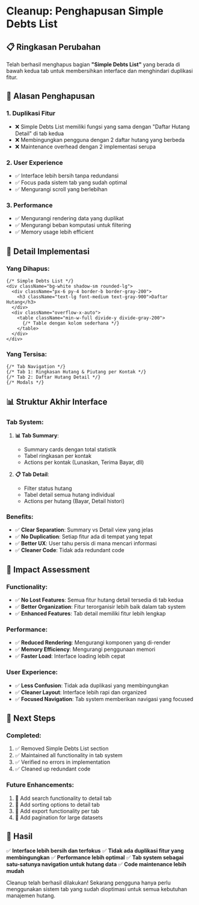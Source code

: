 # Cleanup: Penghapusan Simple Debts List

## 📋 Ringkasan Perubahan

Telah berhasil menghapus bagian **"Simple Debts List"** yang berada di bawah kedua tab untuk membersihkan interface dan menghindari duplikasi fitur.

## 🎯 Alasan Penghapusan

### 1. **Duplikasi Fitur**
- ❌ Simple Debts List memiliki fungsi yang sama dengan "Daftar Hutang Detail" di tab kedua
- ❌ Membingungkan pengguna dengan 2 daftar hutang yang berbeda
- ❌ Maintenance overhead dengan 2 implementasi serupa

### 2. **User Experience**
- ✅ Interface lebih bersih tanpa redundansi
- ✅ Focus pada sistem tab yang sudah optimal
- ✅ Mengurangi scroll yang berlebihan

### 3. **Performance**
- ✅ Mengurangi rendering data yang duplikat
- ✅ Mengurangi beban komputasi untuk filtering
- ✅ Memory usage lebih efficient

## 🔧 Detail Implementasi

### Yang Dihapus:
```tsx
{/* Simple Debts List */}
<div className="bg-white shadow-sm rounded-lg">
  <div className="px-6 py-4 border-b border-gray-200">
    <h3 className="text-lg font-medium text-gray-900">Daftar Hutang</h3>
  </div>
  <div className="overflow-x-auto">
    <table className="min-w-full divide-y divide-gray-200">
      {/* Table dengan kolom sederhana */}
    </table>
  </div>
</div>
```

### Yang Tersisa:
```tsx
{/* Tab Navigation */}
{/* Tab 1: Ringkasan Hutang & Piutang per Kontak */}
{/* Tab 2: Daftar Hutang Detail */}
{/* Modals */}
```

## 📊 Struktur Akhir Interface

### Tab System:
1. **📊 Tab Summary**: 
   - Summary cards dengan total statistik
   - Tabel ringkasan per kontak
   - Actions per kontak (Lunaskan, Terima Bayar, dll)

2. **📋 Tab Detail**: 
   - Filter status hutang
   - Tabel detail semua hutang individual
   - Actions per hutang (Bayar, Detail histori)

### Benefits:
- ✅ **Clear Separation**: Summary vs Detail view yang jelas
- ✅ **No Duplication**: Setiap fitur ada di tempat yang tepat
- ✅ **Better UX**: User tahu persis di mana mencari informasi
- ✅ **Cleaner Code**: Tidak ada redundant code

## 🔄 Impact Assessment

### Functionality:
- ✅ **No Lost Features**: Semua fitur hutang detail tersedia di tab kedua
- ✅ **Better Organization**: Fitur terorganisir lebih baik dalam tab system
- ✅ **Enhanced Features**: Tab detail memiliki fitur lebih lengkap

### Performance:
- ✅ **Reduced Rendering**: Mengurangi komponen yang di-render
- ✅ **Memory Efficiency**: Mengurangi penggunaan memori
- ✅ **Faster Load**: Interface loading lebih cepat

### User Experience:
- ✅ **Less Confusion**: Tidak ada duplikasi yang membingungkan
- ✅ **Cleaner Layout**: Interface lebih rapi dan organized
- ✅ **Focused Navigation**: Tab system memberikan navigasi yang focused

## 📝 Next Steps

### Completed:
1. ✅ Removed Simple Debts List section
2. ✅ Maintained all functionality in tab system
3. ✅ Verified no errors in implementation
4. ✅ Cleaned up redundant code

### Future Enhancements:
1. 🔄 Add search functionality to detail tab
2. 🔄 Add sorting options to detail tab
3. 🔄 Add export functionality per tab
4. 🔄 Add pagination for large datasets

## 🎉 Hasil

✅ **Interface lebih bersih dan terfokus**
✅ **Tidak ada duplikasi fitur yang membingungkan**
✅ **Performance lebih optimal**
✅ **Tab system sebagai satu-satunya navigation untuk hutang data**
✅ **Code maintenance lebih mudah**

Cleanup telah berhasil dilakukan! Sekarang pengguna hanya perlu menggunakan sistem tab yang sudah dioptimasi untuk semua kebutuhan manajemen hutang.
